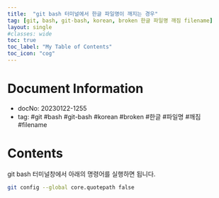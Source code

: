 ```yaml
---      
title:  "git bash 터미널에서 한글 파일명이 깨지는 경우"   
tag: [git, bash, git-bash, korean, broken 한글 파일명 깨짐 filename]      
layout: single
#classes: wide
toc: true
toc_label: "My Table of Contents"
toc_icon: "cog"
---
```


# Document Information   
- docNo: 20230122-1255   
- tag: #git #bash #git-bash #korean #broken #한글 #파일명 #깨짐 #filename   
   
# Contents   
   
git bash 터미널창에서 아래의 명령어를 실행하면 됩니다.    
   
```bash   
git config --global core.quotepath false   
```   
   
